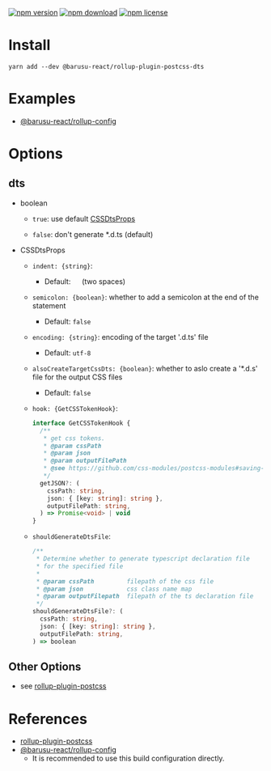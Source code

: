 [![npm version](https://img.shields.io/npm/v/@barusu-react/rollup-plugin-postcss-dts.svg)](https://www.npmjs.com/package/@barusu-react/rollup-plugin-postcss-dts)
[![npm download](https://img.shields.io/npm/dm/@barusu-react/rollup-plugin-postcss-dts.svg)](https://www.npmjs.com/package/@barusu-react/rollup-plugin-postcss-dts)
[![npm license](https://img.shields.io/npm/l/@barusu-react/rollup-plugin-postcss-dts.svg)](https://www.npmjs.com/package/@barusu-react/rollup-plugin-postcss-dts)


# Install

  ```shell
  yarn add --dev @barusu-react/rollup-plugin-postcss-dts
  ```

# Examples

  * [@barusu-react/rollup-config](https://github.com/lemon-clown/barusu-react/tree/master/scaffold/rollup-config)


# Options

## dts

  * boolean
    - `true`: use default [CSSDtsProps](#cssdtsprops)

    - `false`: don't generate *.d.ts (default)

  * CSSDtsProps

    - `indent: {string}`:
      - Default: `  ` (two spaces)

    - `semicolon: {boolean}`: whether to add a semicolon at the end of the statement
      - Default: `false`

    - `encoding: {string}`: encoding of the target '.d.ts' file
      - Default: `utf-8`

    - `alsoCreateTargetCssDts: {boolean}`: whether to aslo create a '*.d.s' file for the output CSS files
      - Default: `false`

    - `hook: {GetCSSTokenHook}`:
      ```typescript
      interface GetCSSTokenHook {
        /**
         * get css tokens.
         * @param cssPath
         * @param json
         * @param outputFilePath
         * @see https://github.com/css-modules/postcss-modules#saving-exported-classes
         */
        getJSON?: (
          cssPath: string,
          json: { [key: string]: string },
          outputFilePath: string,
        ) => Promise<void> | void
      }
      ```

    - `shouldGenerateDtsFile`:
      ```typescript
      /**
       * Determine whether to generate typescript declaration file
       * for the specified file
       *
       * @param cssPath         filepath of the css file
       * @param json            css class name map
       * @param outputFilepath  filepath of the ts declaration file
       */
      shouldGenerateDtsFile?: (
        cssPath: string,
        json: { [key: string]: string },
        outputFilePath: string,
      ) => boolean
      ```

## Other Options

  * see [rollup-plugin-postcss](https://github.com/egoist/rollup-plugin-postcss#readme)

# References

  * [rollup-plugin-postcss](https://github.com/egoist/rollup-plugin-postcss#readme)
  * [@barusu-react/rollup-config](https://www.npmjs.com/package/@barusu-react/rollup-config)
    - It is recommended to use this build configuration directly.
